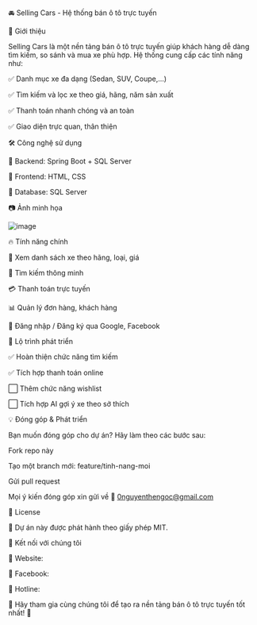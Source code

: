 🚘 Selling Cars - Hệ thống bán ô tô trực tuyến

📌 Giới thiệu

Selling Cars là một nền tảng bán ô tô trực tuyến giúp khách hàng dễ dàng tìm kiếm, so sánh và mua xe phù hợp. Hệ thống cung cấp các tính năng như:

✅ Danh mục xe đa dạng (Sedan, SUV, Coupe,...)

✅ Tìm kiếm và lọc xe theo giá, hãng, năm sản xuất

✅ Thanh toán nhanh chóng và an toàn

✅ Giao diện trực quan, thân thiện

🛠 Công nghệ sử dụng

🔹 Backend: Spring Boot + SQL Server

🔹 Frontend: HTML, CSS

🔹 Database: SQL Server

📷 Ảnh minh họa

![image](https://github.com/user-attachments/assets/cc7513d3-f542-48e2-89b0-9cfc29c53f28)


🔥 Tính năng chính

📌 Xem danh sách xe theo hãng, loại, giá

🔎 Tìm kiếm thông minh

💳 Thanh toán trực tuyến

📊 Quản lý đơn hàng, khách hàng

🔐 Đăng nhập / Đăng ký qua Google, Facebook

🎯 Lộ trình phát triển

✅ Hoàn thiện chức năng tìm kiếm

✅ Tích hợp thanh toán online

⬜ Thêm chức năng wishlist

⬜ Tích hợp AI gợi ý xe theo sở thích

💡 Đóng góp & Phát triển

Bạn muốn đóng góp cho dự án? Hãy làm theo các bước sau:

Fork repo này

Tạo một branch mới: feature/tinh-nang-moi

Gửi pull request

Mọi ý kiến đóng góp xin gửi về 📧 0nguyenthengoc@gmail.com

📄 License

📌 Dự án này được phát hành theo giấy phép MIT.

🎉 Kết nối với chúng tôi

📌 Website:

📌 Facebook:

📌 Hotline:

🚀 Hãy tham gia cùng chúng tôi để tạo ra nền tảng bán ô tô trực tuyến tốt nhất! 🚀
